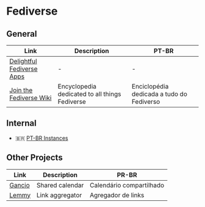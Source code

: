# Fediverse

## General

| Link | Description | PT-BR |
|-|-|-|
| [Delightful Fediverse Apps](https://codeberg.org/fediverse/delightful-fediverse-apps) | - | - |
| [Join the Fediverse Wiki](https://joinfediverse.wiki/Main_Page) | Encyclopedia dedicated to all things Fediverse | Enciclopédia dedicada a tudo do Fediverso |

## Internal

* 🇧🇷 [PT-BR Instances](br-fediverse.md)

## Other Projects

| Link | Description | PR-BR |
|-|-|-|
| [Gancio](https://cgancio.org/) | Shared calendar | Calendário compartilhado |
| [Lemmy](https://join-lemmy.org/?lang=pt_BR) | Link aggregator | Agregador de links |